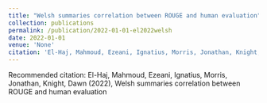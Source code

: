 ```yaml
---
title: "Welsh summaries correlation between ROUGE and human evaluation"
collection: publications
permalink: /publication/2022-01-01-el2022welsh
date: 2022-01-01
venue: 'None'
citation: 'El-Haj, Mahmoud, Ezeani, Ignatius, Morris, Jonathan, Knight, Dawn (2022), Welsh summaries correlation between ROUGE and human evaluation'
---
```

Recommended citation: El-Haj, Mahmoud, Ezeani, Ignatius, Morris, Jonathan, Knight, Dawn (2022), Welsh summaries correlation between ROUGE and human evaluation